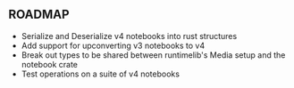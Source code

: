 ## ROADMAP

* Serialize and Deserialize v4 notebooks into rust structures
* Add support for upconverting v3 notebooks to v4
* Break out types to be shared between runtimelib's Media setup and the notebook crate
* Test operations on a suite of v4 notebooks
